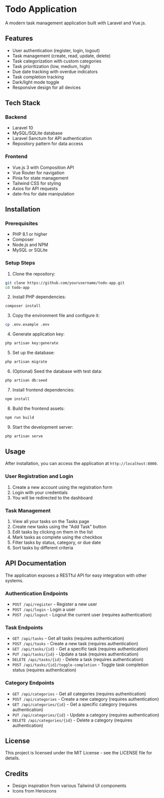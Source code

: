 # Todo Application

A modern task management application built with Laravel and Vue.js.

## Features

- User authentication (register, login, logout)
- Task management (create, read, update, delete)
- Task categorization with custom categories
- Task prioritization (low, medium, high)
- Due date tracking with overdue indicators
- Task completion tracking
- Dark/light mode toggle
- Responsive design for all devices

## Tech Stack

### Backend
- Laravel 10
- MySQL/SQLite database
- Laravel Sanctum for API authentication
- Repository pattern for data access

### Frontend
- Vue.js 3 with Composition API
- Vue Router for navigation
- Pinia for state management
- Tailwind CSS for styling
- Axios for API requests
- date-fns for date manipulation

## Installation

### Prerequisites
- PHP 8.1 or higher
- Composer
- Node.js and NPM
- MySQL or SQLite

### Setup Steps

1. Clone the repository:
```bash
git clone https://github.com/yourusername/todo-app.git
cd todo-app
```

2. Install PHP dependencies:
```bash
composer install
```

3. Copy the environment file and configure it:
```bash
cp .env.example .env
```

4. Generate application key:
```bash
php artisan key:generate
```

5. Set up the database:
```bash
php artisan migrate
```

6. (Optional) Seed the database with test data:
```bash
php artisan db:seed
```

7. Install frontend dependencies:
```bash
npm install
```

8. Build the frontend assets:
```bash
npm run build
```

9. Start the development server:
```bash
php artisan serve
```

## Usage

After installation, you can access the application at `http://localhost:8000`.

### User Registration and Login
1. Create a new account using the registration form
2. Login with your credentials
3. You will be redirected to the dashboard

### Task Management
1. View all your tasks on the Tasks page
2. Create new tasks using the "Add Task" button
3. Edit tasks by clicking on them in the list
4. Mark tasks as complete using the checkbox
5. Filter tasks by status, category, or due date
6. Sort tasks by different criteria

## API Documentation

The application exposes a RESTful API for easy integration with other systems.

### Authentication Endpoints
- `POST /api/register` - Register a new user
- `POST /api/login` - Login a user
- `POST /api/logout` - Logout the current user (requires authentication)

### Task Endpoints
- `GET /api/tasks` - Get all tasks (requires authentication)
- `POST /api/tasks` - Create a new task (requires authentication)
- `GET /api/tasks/{id}` - Get a specific task (requires authentication)
- `PUT /api/tasks/{id}` - Update a task (requires authentication)
- `DELETE /api/tasks/{id}` - Delete a task (requires authentication)
- `POST /api/tasks/{id}/toggle-completion` - Toggle task completion status (requires authentication)

### Category Endpoints
- `GET /api/categories` - Get all categories (requires authentication)
- `POST /api/categories` - Create a new category (requires authentication)
- `GET /api/categories/{id}` - Get a specific category (requires authentication)
- `PUT /api/categories/{id}` - Update a category (requires authentication)
- `DELETE /api/categories/{id}` - Delete a category (requires authentication)

## License

This project is licensed under the MIT License - see the LICENSE file for details.

## Credits

- Design inspiration from various Tailwind UI components
- Icons from Heroicons 